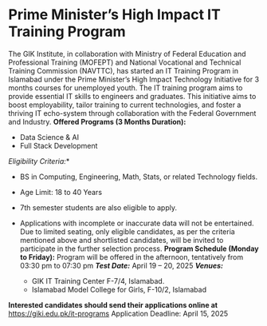 # **Prime Minister’s High Impact IT Training Program**
The GIK Institute, in collaboration with Ministry of Federal Education and Professional Training (MOFEPT) and National Vocational and Technical Training Commission (NAVTTC), has started an IT Training Program in Islamabad under the Prime Minister’s High Impact Technology Initiative for 3 months courses for unemployed youth.
The IT training program aims to provide essential IT skills to engineers and graduates. This initiative aims to boost employability, tailor training to current technologies, and foster a thriving IT echo-system through collaboration with the Federal Government and Industry.
**Offered Programs (3 Months Duration):**
  * Data Science & AI
  * Full Stack Development


**Eligibility Criteria*:**
  * BS in Computing, Engineering, Math, Stats, or related Technology fields.
  * Age Limit: 18 to 40 Years
  * 7th semester students are also eligible to apply.


* Applications with incomplete or inaccurate data will not be entertained. Due to limited seating, only eligible candidates, as per the criteria mentioned above and shortlisted candidates, will be invited to participate in the further selection process.
**Program Schedule (Monday to Friday):** Program will be offered in the afternoon, tentatively from 03:30 pm to 07:30 pm
**_Test Date:_** April 19 – 20, 2025
**_Venues:_**
  * GIK IT Training Center F-7/4, Islamabad.
  * Islamabad Model College for Girls, F-10/2, Islamabad


**Interested candidates should send their applications online at**
<https://giki.edu.pk/it-programs>
Application Deadline: April 15, 2025
